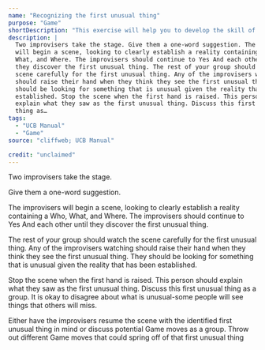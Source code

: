 ```yaml
---
name: "Recognizing the first unusual thing"
purpose: "Game"
shortDescription: "This exercise will help you to develop the skill of recognizing the first unusual thing. New improvisers often have so much to think about during a scene that recognizing the first unusual thing is lost. By watching the scene from the outside, you can focus solely on the first unusual thing. This is an important part of your development as an improviser. It is like a basketball player practicing jump shots outside of game conditions. For the improvisers in the scene, the benefit of this exercise is to get practice playing the Game of the scene from the point of the first unusual thing without having to recognize it on their own. This exercise is more akin to T-ball, in which young baseball players are given the experience of hitting a baseball without having to wait for the right pitch."
description: |
  Two improvisers take the stage. Give them a one-word suggestion. The improvisers
  will begin a scene, looking to clearly establish a reality containing a Who,
  What, and Where. The improvisers should continue to Yes And each other until
  they discover the first unusual thing. The rest of your group should watch the
  scene carefully for the first unusual thing. Any of the improvisers watching
  should raise their hand when they think they see the first unusual thing. They
  should be looking for something that is unusual given the reality that has been
  established. Stop the scene when the first hand is raised. This person should
  explain what they saw as the first unusual thing. Discuss this first unusual
  thing as…
tags:
  - "UCB Manual"
  - "Game"
source: "cliffweb; UCB Manual"

credit: "unclaimed"
---
```


Two improvisers take the stage.

Give them a one-word suggestion.

The improvisers will begin a scene, looking to clearly establish a reality containing a Who, What, and Where. The improvisers should continue to Yes And each other until they discover the first unusual thing.

The rest of your group should watch the scene carefully for the first unusual thing. Any of the improvisers watching should raise their hand when they think they see the first unusual thing. They should be looking for something that is unusual given the reality that has been established.

Stop the scene when the first hand is raised. This person should explain what they saw as the first unusual thing. Discuss this first unusual thing as a group. It is okay to disagree about what is unusual-some people will see things that others will miss.

Either have the improvisers resume the scene with the identified first unusual thing in mind or discuss potential Game moves as a group. Throw out different Game moves that could spring off of that first unusual thing
